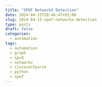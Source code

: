 ```yaml
---
title: "SPOF NetworkX Detection"
date: 2024-04-15T20:46:47+01:00
slug: 2024-04-15-spof-networkx-detection
type: posts
draft: false
categories:
  - automation
tags:
  - automation
  - graph
  - ipv4
  - networkx
  - ciscoconfparse
  - python
  - spof
---
```


